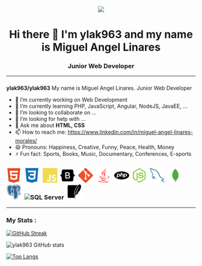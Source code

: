 <div id="header" align="center">
  <img src="https://media.giphy.com/media/ES9cAJlcxblRESzOH1/giphy.gif" width="200"/>
  <h1 align="center">Hi there 👋 I'm ylak963 and my name is Miguel Angel Linares</h1>
  <h3 align="center"> Junior Web Developer </h3>
</div>

<!--<div id="badges" align="center">
  <a href="https://www.linkedin.com/in/miguel-angel-linares-morales/" target="_blank">
    <img src="https://img.shields.io/badge/<Linkedin>-<Linkedin>-<blue>" alt="linkeding badge" />
  </a>
</div>-->

---
### 


**ylak963/ylak963** My name is Miguel Angel Linares. Junior Web Developer 


- 🔭 I’m currently working on Web Development
- 🌱 I’m currently learning PHP, JavaScript, Angular, NodeJS, JavaEE, ...
- 👯 I’m looking to collaborate on ...
- 🤔 I’m looking for help with ...
- 💬 Ask me about **HTML, CSS**
- 📫 How to reach me: https://www.linkedin.com/in/miguel-angel-linares-morales/
- 😄 Pronouns: Happiness, Creative, Funny, Peace, Health, Money
- ⚡ Fun fact: Sports, Books, Music, Documentary, Conferences, E-sports


<div align="left">
  <h3 Languages and Tools:</h3>
  <div>
    <img src="https://github.com/devicons/devicon/blob/master/icons/html5/html5-plain.svg" width="40" height="40" title="HTML5" alt="HTML">&nbsp;
    <img src="https://github.com/devicons/devicon/blob/master/icons/css3/css3-plain.svg" width="40" height="40" title="CSS3" alt="CSS">&nbsp;
    <img src="https://github.com/devicons/devicon/blob/master/icons/javascript/javascript-plain.svg" width="40" height="40" title="JavaScript"         alt="JavaScript">&nbsp;
    <img src="https://github.com/devicons/devicon/blob/master/icons/bootstrap/bootstrap-plain.svg" width="40" height="40" title="Bootstrap" alt="BootStrap">&nbsp;   
    <img src="https://github.com/devicons/devicon/blob/master/icons/git/git-plain.svg" width="40" height="40" title="Git" alt="Git">&nbsp;
    <img src="https://github.com/devicons/devicon/blob/master/icons/java/java-plain.svg" width="40" height="40" title="Java" alt="Java">&nbsp;
    <!--<img src="" title="JEE" alt="JEE">&nbsp;-->
    <img src="https://github.com/devicons/devicon/blob/master/icons/php/php-plain.svg" width="40" height="40" title="PHP" alt="PHP">&nbsp;
    <img src="https://github.com/devicons/devicon/blob/master/icons/nodejs/nodejs-plain.svg" width="40" height="40" title="NodeJS" alt="NodeJS">&nbsp;
    <img src="https://github.com/devicons/devicon/blob/master/icons/mysql/mysql-plain.svg" width="40" height="40" title="MySQL" alt="JavaScript">&nbsp;
    <img src="https://github.com/devicons/devicon/blob/master/icons/mongodb/mongodb-plain.svg" width="40" height="40" title="MongoDB" alt="MongoDB">&nbsp;
    <img src="https://github.com/devicons/devicon/blob/master/icons/postgresql/postgresql-plain.svg" width="40" height="40" title="PostgreSQL" alt="PostgreSQL">&nbsp;
    <img src="" title="SQL Server" alt="SQL Server">&nbsp;
    <img src="https://github.com/devicons/devicon/blob/master/icons/sqlite/sqlite-plain.svg" width="40" height="40" title="SQLite" alt="SQLite">&nbsp;
  </div>
</div>

---
### My Stats :

[![GitHub Streak](https://github-readme-streak-stats.herokuapp.com?user=ylak63&theme=highcontrast&locale=es&date_format=j%20M%5B%20Y%5D&mode=weekly)](https://git.io/streak-stats)

![ylak963 GitHub stats](https://github-readme-stats.vercel.app/api?username=ylak963&show_icons=true&theme=radical)

[![Top Langs](https://github-readme-stats.vercel.app/api/top-langs/?username=ylak963&layout=compact)](https://github.com/anuraghazra/github-readme-stats)
